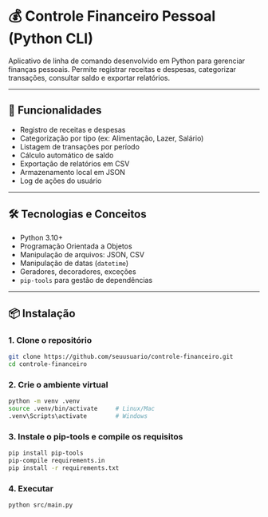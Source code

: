 # 💰 Controle Financeiro Pessoal (Python CLI)

Aplicativo de linha de comando desenvolvido em Python para gerenciar finanças pessoais. Permite registrar receitas e despesas, categorizar transações, consultar saldo e exportar relatórios.

---

## 🚀 Funcionalidades

- Registro de receitas e despesas
- Categorização por tipo (ex: Alimentação, Lazer, Salário)
- Listagem de transações por período
- Cálculo automático de saldo
- Exportação de relatórios em CSV
- Armazenamento local em JSON
- Log de ações do usuário

---

## 🛠 Tecnologias e Conceitos

- Python 3.10+
- Programação Orientada a Objetos
- Manipulação de arquivos: JSON, CSV
- Manipulação de datas (`datetime`)
- Geradores, decoradores, exceções
- `pip-tools` para gestão de dependências

---

## 📦 Instalação

### 1. Clone o repositório
```bash
git clone https://github.com/seuusuario/controle-financeiro.git
cd controle-financeiro
```
### 2. Crie o ambiente virtual
```bash
python -m venv .venv
source .venv/bin/activate     # Linux/Mac
.venv\Scripts\activate        # Windows
```
### 3. Instale o pip-tools e compile os requisitos
```bash
pip install pip-tools
pip-compile requirements.in
pip install -r requirements.txt
```
### 4. Executar
```bash
python src/main.py
```